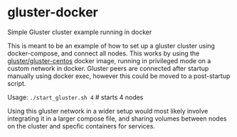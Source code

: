 # gluster-docker
Simple Gluster cluster example running in docker

This is meant to be an example of how to set up a gluster cluster using docker-compose, and connect all nodes. This works by using the [gluster/gluster-centos](https://github.com/gluster/gluster-containers) docker image, running in privileged mode on a custom network in docker. Gluster peers are connected after startup manually using docker exec, however this could be moved to a post-startup script.

Usage: `./start_gluster.sh 4` # starts 4 nodes

Using this gluster network in a wider setup would most likely involve integrating it in a larger compose file, and sharing volumes between nodes on the cluster and specfic containers for services.
